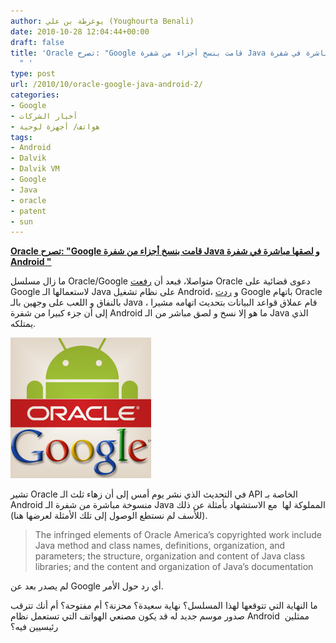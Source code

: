 ```yaml
---
author: يوغرطة بن علي (Youghourta Benali)
date: 2010-10-28 12:04:44+00:00
draft: false
title: 'Oracle تصرح: "Google قامت بنسخ أجزاء من شفرة Java و لصقها مباشرة في شفرة Android
  " '
type: post
url: /2010/10/oracle-google-java-android-2/
categories:
- Google
- أخبار الشركات
- هواتف/ أجهزة لوحية
tags:
- Android
- Dalvik
- Dalvik VM
- Google
- Java
- oracle
- patent
- sun
---
```


**[Oracle تصرح: "Google قامت بنسخ أجزاء من شفرة Java و لصقها مباشرة في شفرة Android "](https://www.it-scoop.com/2010/10/oracle-google-java-android-2/)**




ما زال مسلسل Oracle/Google متواصلا، فبعد أن [رفعت](https://www.it-scoop.com/2010/08/oracle-google-java-android/) Oracle دعوى قضائية على Google لاستعمالها الـ Java على نظام تشغيل Android، و [ردت](https://www.it-scoop.com/2010/10/google-points-out-that-oracle-asked-sun-to-open-source-the-java-tech-it-s-now-suing-google-over/) Google باتهام Oracle بالنفاق و اللعب على وجهين بالـ Java ، قام عملاق قواعد البيانات بتحديث اتهامه مشيرا إلى أن جزء كبيرا من شفرة Android ما هو إلا نسخ و لصق مباشر من الـ Java الذي يمتلكه.




[![](android-oracle-google.jpg )
](https://www.it-scoop.com/2010/10/oracle-google-java-android-2/)




تشير Oracle في التحديث الذي نشر يوم أمس إلى أن زهاء ثلث الـ API الخاصة بـ Android منسوخة مباشرة من شفرة الـ Java المملوكة لها  مع الاستشهاد بأمثلة عن ذلك (للأسف لم نستطع الوصول إلى تلك الأمثلة لعرضها هنا).





<blockquote>The infringed elements of Oracle America’s copyrighted work include Java method and class names, definitions, organization, and parameters; the structure, organization and content of Java class libraries; and the content and organization of Java’s documentation</blockquote>


لم يصدر بعد عن Google أي رد حول الأمر.

ما النهاية التي تتوقعها لهذا المسلسل؟ نهاية سعيدة؟ محزنة؟ أم مفتوحة؟ أم أنك تترقب صدور موسم جديد له قد يكون مصنعي الهواتف التي تستعمل نظام Android  ممثلين رئيسيين فيه؟
